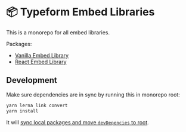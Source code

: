 # 📦 Typeform Embed Libraries

This is a monorepo for all embed libraries.

Packages:

- [Vanilla Embed Library](./packages/embed)
- [React Embed Library](./packages/embed-react)

## Development

Make sure dependencies are in sync by running this in monorepo root:

```bash
yarn lerna link convert
yarn install
```

It will [sync local packages and move `devDepencies` to root](https://github.com/lerna/lerna#common-devdependencies).

